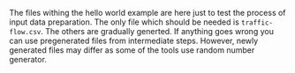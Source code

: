 The files withing the hello world example are here just to test the process of input data preparation. The only file which should be needed is `traffic-flow.csv`. The others are gradually generted. If anything goes wrong you can use pregenerated files from intermediate steps. However, newly generated files may differ as some of the tools use random number generator.
